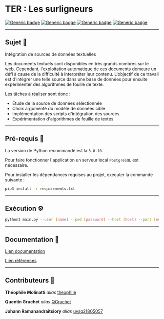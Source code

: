 # TER : Les surligneurs

[![Generic badge](https://img.shields.io/badge/python-3.8.10-9cf.svg)](https://shields.io/) [![Generic badge](https://img.shields.io/badge/flair-0.10-9cf.svg)](https://github.com/flairNLP/flair) [![Generic badge](https://img.shields.io/badge/beautifulsoup4-4.9.1-9cf.svg)](https://www.crummy.com/software/BeautifulSoup/bs4/doc/) [![Generic badge](https://img.shields.io/badge/web-lessurligneurs-9cf.svg)](https://lessurligneurs.eu/)

--------

## Sujet 📖
Intégration de sources de données textuelles

Les documents textuels sont disponibles en très grands nombres sur le web.
Cependant, l'exploitation automatique de ces documents demeure un défi à cause de la difficulté à interpréter leur contenu.
L'objectif de ce travail est d'intégrer une telle source dans une base de données pour ensuite expérimenter des algorithmes de fouille de texte.

Les tâches à réaliser sont donc :

* Étude de la source de données sélectionnée
* Choix argumenté du modèle de données cible
* Implémentation des scripts d'intégration des sources
* Expérimentation d'algorithmes de fouille de textes
-------

## Pré-requis 📂
La version de Python recommandé est la `3.8.10`.

Pour faire fonctionner l'application un serveur local `PostgreSQL` est nécessaire.

Pour installer les dépendances requises au projet, exécuter la commande suivante :
```bash
pip3 install -r requirements.txt
```

-------

## Exécution ⚙️

```sh
python3 main.py --user [name] --pwd [password] --host [host] --port [num_port] --db [nom_bd]
```

-------
## Documentation 📄

[Lien documentation](https://github.com/theophiIe/TER/blob/xpath_version/DOCUMENTATION.md) 

[Lien références](https://github.com/theophiIe/TER/blob/xpath_version/REFERENCES.md)

-------

## Contributeurs 👥

**Théophile Molinatti** _alias_ [theophiIe](https://github.com/theophiIe)

**Quentin Gruchet** _alias_ [QGruchet](https://github.com/QGruchet)

**Johann Ramanandraitsiory** _alias_ [uvsq21805057](https://github.com/uvsq21805057)
